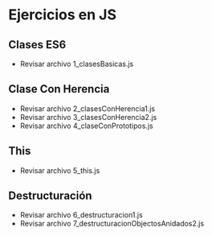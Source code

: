 # Ejercicios en JS

## Clases ES6

* Revisar archivo 1_clasesBasicas.js


## Clase Con Herencia

* Revisar archivo 2_clasesConHerencia1.js
* Revisar archivo 3_clasesConHerencia2.js
* Revisar archivo 4_claseConPrototipos.js

## This

* Revisar archivo 5_this.js

## Destructuración

* Revisar archivo 6_destructuracion1.js
* Revisar archivo 7_destructuracionObjectosAnidados2.js










